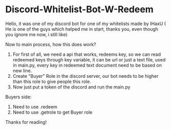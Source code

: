 # Discord-Whitelist-Bot-W-Redeem

Hello, it was one of my discord bot for one of my whitelists made by IHaxU ( He is one of the guys which helped me in start, thanks you, even though you ignore me now, i still like) </br>

Now to main process, how this does work? </br> 

1. For first of all, we need a api that works, redeems key, so we can read redeemed keys through key variable, it can be url or just a text file, used in main.py, every key in redeemed text document need to be based on new line.
2. Create "Buyer" Role in the discord server, our bot needs to be higher than this role to give people this role.
3. Now just put a token of the discord and run the main.py

Buyers side: 
1. Need to use .redeem <key>
2. Need to use .getrole to get Buyer role 



Thanks for reading!
